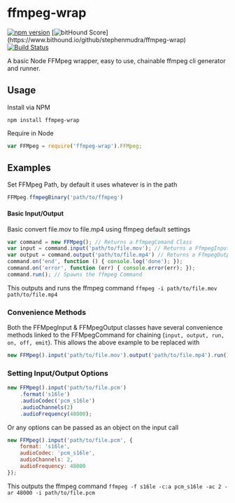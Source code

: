 # ffmpeg-wrap
[![npm version](https://badge.fury.io/js/ffmpeg-wrap.svg)](http://badge.fury.io/js/ffmpeg-wrap)
[![bitHound Score](https://www.bithound.io/github/stephenmudra/ffmpeg-wrap/badges/score.svg?)](https://www.bithound.io/github/stephenmudra/ffmpeg-wrap)
[![Build Status](https://travis-ci.org/stephenmudra/ffmpeg-wrap.svg)](https://travis-ci.org/stephenmudra/ffmpeg-wrap)

A basic Node FFMpeg wrapper, easy to use, chainable ffmpeg cli generator and runner.

## Usage
Install via NPM
```
npm install ffmpeg-wrap
```

Require in Node
```javascript
var FFMpeg = require('ffmpeg-wrap').FFMpeg;
```

## Examples
Set FFMpeg Path, by default it uses whatever is in the path
```javascript
FFMpeg.ffmpegBinary('path/to/ffmpeg')
```

#### Basic Input/Output
Basic convert file.mov to file.mp4 using ffmpeg default settings
```javascript
var command = new FFMpeg(); // Returns a FfmpegComand Class
var input = command.input('path/to/file.mov'); // Returns a FfmpegInput Class
var output = command.output('path/to/file.mp4') // Returns a FfmpegOutput Class
command.on('end', function () { console.log('done'); });
command.on('error', function (err) { console.error(err); });
command.run(); // Spawns the ffmpeg Command
```
This outputs and runs the ffmpeg command `ffmpeg -i path/to/file.mov path/to/file.mp4`

### Convenience Methods
Both the FFMpegInput & FFMpegOutput classes have several convenience methods linked to the FFMpegCommand for chaining
(`input, output, run, on, off, emit`). This allows the above example to be replaced with
```javascript
new FFMpeg().input('path/to/file.mov').output('path/to/file.mp4').run();
```

### Setting Input/Output Options
```javascript
new FFMpeg().input('path/to/file.pcm')
	.format('s16le')
	.audioCodec('pcm_s16le')
	.audioChannels(2)
	.audioFrequency(48000);
```
Or any options can be passed as an object on the input call 
```javascript
new FFMpeg().input('path/to/file.pcm', {
	format: 's16le',
	audioCodec: 'pcm_s16le',
	audioChannels: 2,
	audioFrequency: 48000
});
```
This outputs the ffmpeg command `ffmpeg -f s16le -c:a pcm_s16le -ac 2 -ar 48000 -i path/to/file.pcm`

